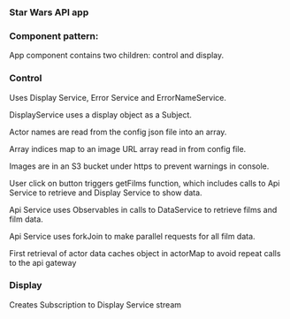 ### Star Wars API app

### Component pattern:
App component contains two children: control and display.

### Control
Uses Display Service, Error Service and ErrorNameService.

DisplayService uses a display object as a Subject.

Actor names are read from the config json file into an array.

Array indices map to an image URL array read in from config file.

Images are in an S3 bucket under https to prevent warnings in console.

User click on button triggers getFilms function, which includes calls to Api Service to retrieve and Display Service to show data.

Api Service uses Observables in calls to DataService to retrieve films and film data.

Api Service uses forkJoin to make parallel requests for all film data.

First retrieval of actor data caches object in actorMap to avoid repeat calls to the api gateway

### Display
Creates Subscription to Display Service stream